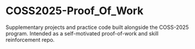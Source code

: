 # COSS2025-Proof_Of_Work
Supplementary projects and practice code built alongside the COSS-2025 program. Intended as a self-motivated proof-of-work and skill reinforcement repo.
